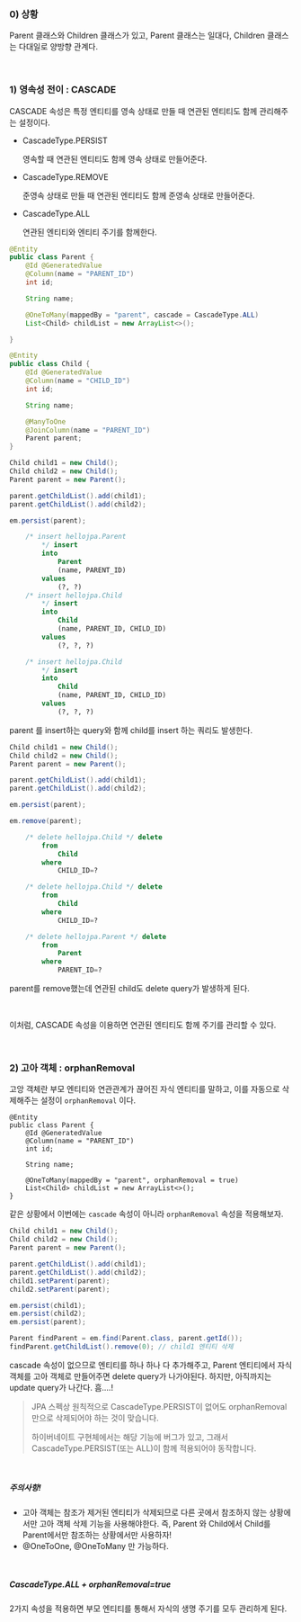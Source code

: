 ### 0) 상황

Parent 클래스와 Children 클래스가 있고, Parent 클래스는 일대다, Children 클래스는 다대일로 양방향 관계다.

<br>

### 1) 영속성 전이 : CASCADE

CASCADE 속성은 특정 엔티티를 영속 상태로 만들 때 연관된 엔티티도 함께 관리해주는 설정이다.

- CascadeType.PERSIST

  영속할 때 연관된 엔티티도 함께 영속 상태로 만들어준다. 

- CascadeType.REMOVE

  준영속 상태로 만들 때 연관된 엔티티도 함께 준영속 상태로 만들어준다.

- CascadeType.ALL

  연관된 엔티티와 엔티티 주기를 함께한다.

```java
@Entity
public class Parent {
    @Id @GeneratedValue
    @Column(name = "PARENT_ID")
    int id;

    String name;

    @OneToMany(mappedBy = "parent", cascade = CascadeType.ALL)
    List<Child> childList = new ArrayList<>();

}

@Entity
public class Child {
    @Id @GeneratedValue
    @Column(name = "CHILD_ID")
    int id;

    String name;

    @ManyToOne
    @JoinColumn(name = "PARENT_ID")
    Parent parent;
}
```

```java
Child child1 = new Child();
Child child2 = new Child();
Parent parent = new Parent();

parent.getChildList().add(child1);
parent.getChildList().add(child2);

em.persist(parent);
```

```sql
    /* insert hellojpa.Parent
        */ insert 
        into
            Parent
            (name, PARENT_ID) 
        values
            (?, ?)
    /* insert hellojpa.Child
        */ insert 
        into
            Child
            (name, PARENT_ID, CHILD_ID) 
        values
            (?, ?, ?)

    /* insert hellojpa.Child
        */ insert 
        into
            Child
            (name, PARENT_ID, CHILD_ID) 
        values
            (?, ?, ?)
```

parent 를 insert하는 query와 함께 child를 insert 하는 쿼리도 발생한다.

```java
Child child1 = new Child();
Child child2 = new Child();
Parent parent = new Parent();

parent.getChildList().add(child1);
parent.getChildList().add(child2);

em.persist(parent);

em.remove(parent);
```

```sql
    /* delete hellojpa.Child */ delete 
        from
            Child 
        where
            CHILD_ID=?

    /* delete hellojpa.Child */ delete 
        from
            Child 
        where
            CHILD_ID=?

    /* delete hellojpa.Parent */ delete 
        from
            Parent 
        where
            PARENT_ID=?
```

parent를 remove했는데 연관된 child도 delete query가 발생하게 된다.

<br>

이처럼, CASCADE 속성을 이용하면 연관된 엔티티도 함께 주기를 관리할 수 있다.

<br>

### 2) 고아 객체 : orphanRemoval

고앙 객체란 부모 엔티티와 연관관계가 끊어진 자식 엔티티를 말하고, 이를 자동으로 삭제해주는 설정이 `orphanRemoval` 이다.

```jade
@Entity
public class Parent {
    @Id @GeneratedValue
    @Column(name = "PARENT_ID")
    int id;

    String name;

    @OneToMany(mappedBy = "parent", orphanRemoval = true)
    List<Child> childList = new ArrayList<>();
}
```

같은 상황에서 이번에는 `cascade` 속성이 아니라 `orphanRemoval` 속성을 적용해보자.

```java
Child child1 = new Child();
Child child2 = new Child();
Parent parent = new Parent();

parent.getChildList().add(child1);
parent.getChildList().add(child2);
child1.setParent(parent);
child2.setParent(parent);

em.persist(child1);
em.persist(child2);
em.persist(parent);

Parent findParent = em.find(Parent.class, parent.getId());
findParent.getChildList().remove(0); // child1 엔티티 삭제
```

 cascade 속성이 없으므로 엔티티를 하나 하나 다 추가해주고, Parent 엔티티에서 자식 객체를 고아 객체로 만들어주면 delete query가 나가야된다. 하지만, 아직까지는 update query가 나간다. 흠....!

> JPA 스펙상 원칙적으로 CascadeType.PERSIST이 없어도 orphanRemoval만으로 삭제되어야 하는 것이 맞습니다.
>
> 하이버네이트 구현체에서는 해당 기능에 버그가 있고, 그래서 CascadeType.PERSIST(또는 ALL)이 함께 적용되어야 동작합니다.

<br>

##### 주의사항!

- 고아 객체는 참조가 제거된 엔티티가 삭제되므로 다른 곳에서 참조하지 않는 상황에서만 고아 객체 삭제 기능을 사용해야한다. 즉, Parent 와 Child에서 Child를 Parent에서만 참조하는 상황에서만 사용하자!
- @OneToOne, @OneToMany 만 가능하다. 

<br>

##### CascadeType.ALL + orphanRemoval=true

2가지 속성을 적용하면 부모 엔티티를 통해서 자식의 생명 주기를 모두 관리하게 된다.